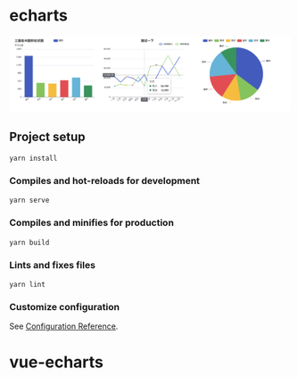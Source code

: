 # echarts


![image](https://github.com/kiwi520/vue-echarts/blob/main/src/assets/img/image-59563.png)

## Project setup
```
yarn install
```

### Compiles and hot-reloads for development
```
yarn serve
```

### Compiles and minifies for production
```
yarn build
```

### Lints and fixes files
```
yarn lint
```

### Customize configuration
See [Configuration Reference](https://cli.vuejs.org/config/).

# vue-echarts


